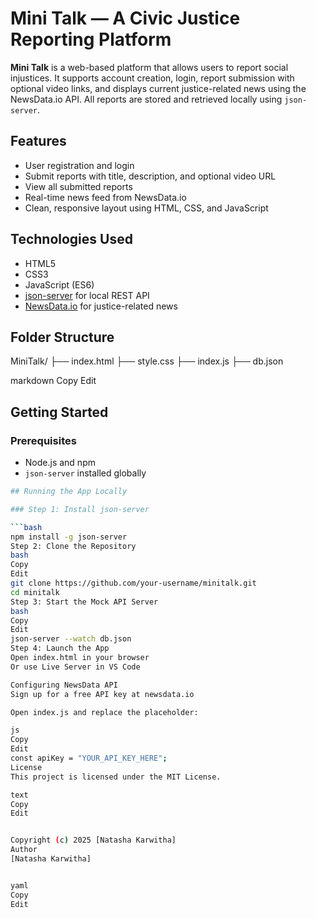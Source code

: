 # Mini Talk — A Civic Justice Reporting Platform

**Mini Talk** is a web-based platform that allows users to report social injustices. It supports account creation, login, report submission with optional video links, and displays current justice-related news using the NewsData.io API. All reports are stored and retrieved locally using `json-server`.

## Features

- User registration and login
- Submit reports with title, description, and optional video URL
- View all submitted reports
- Real-time news feed from NewsData.io
- Clean, responsive layout using HTML, CSS, and JavaScript

## Technologies Used

- HTML5
- CSS3
- JavaScript (ES6)
- [json-server](https://github.com/typicode/json-server) for local REST API
- [NewsData.io](https://newsdata.io/) for justice-related news

## Folder Structure

MiniTalk/
├── index.html
├── style.css
├── index.js
├── db.json

markdown
Copy
Edit

## Getting Started

### Prerequisites

- Node.js and npm
- `json-server` installed globally

```bash
## Running the App Locally

### Step 1: Install json-server

```bash
npm install -g json-server
Step 2: Clone the Repository
bash
Copy
Edit
git clone https://github.com/your-username/minitalk.git
cd minitalk
Step 3: Start the Mock API Server
bash
Copy
Edit
json-server --watch db.json
Step 4: Launch the App
Open index.html in your browser
Or use Live Server in VS Code

Configuring NewsData API
Sign up for a free API key at newsdata.io

Open index.js and replace the placeholder:

js
Copy
Edit
const apiKey = "YOUR_API_KEY_HERE";
License
This project is licensed under the MIT License.

text
Copy
Edit


Copyright (c) 2025 [Natasha Karwitha]
Author
[Natasha Karwitha]


yaml
Copy
Edit









